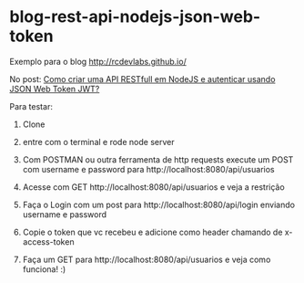 # blog-rest-api-nodejs-json-web-token
Exemplo para o blog http://rcdevlabs.github.io/

No post: [Como criar uma API RESTfull em NodeJS e autenticar usando JSON Web Token JWT?](http://rcdevlabs.github.io/2015/02/12/como-criar-uma-api-restfull-em-nodejs-e-autenticar-usando-json-web-token-jwt/)

Para testar:
1. Clone

2. entre com o terminal e rode node server

3. Com POSTMAN ou outra ferramenta de http requests execute um POST com username e password para  http://localhost:8080/api/usuarios

4. Acesse com GET http://localhost:8080/api/usuarios e veja a restrição

5. Faça o Login com um post para  http://localhost:8080/api/login enviando username e password

6. Copie o token que vc recebeu e adicione como header chamando de x-access-token

7. Faça um GET para http://localhost:8080/api/usuarios e veja como funciona! :)
